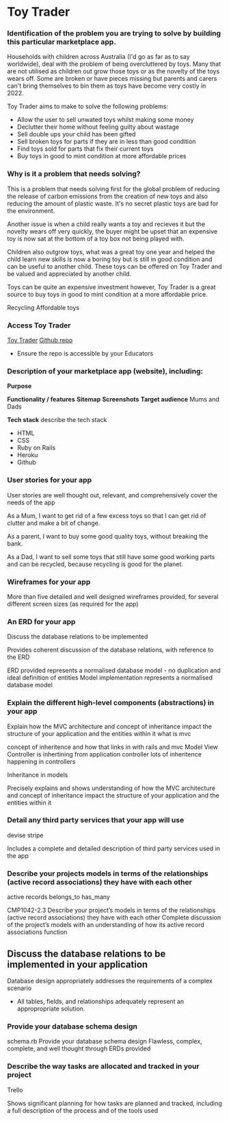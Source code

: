 # Toy Trader

### Identification of the problem you are trying to solve by building this particular marketplace app.

Households with children across Australia (I'd go as far as to say worldwide), deal with the problem of being overcluttered by toys. Many that are not utilised as children out grow those toys or as the novelty of the toys wears off. Some are broken or have pieces missing but parents and carers can't bring themselves to bin them as toys have become very costly in 2022.

Toy Trader aims to make to solve the following problems:
- Allow the user to sell unwated toys whilst making some money
- Declutter their home without feeling guilty about wastage
- Sell double ups your child has been gifted
- Sell broken toys for parts if they are in less than good condition
- Find toys sold for parts that fix their current toys
- Buy toys in good to mint condition at more affordable prices


### Why is it a problem that needs solving?

This is a problem that needs solving first for the global problem of reducing the release of carbon emissions from the creation of new toys and also reducing the amount of plastic waste. It's no secret plastic toys are bad for the environment.

Another issue is when a child really wants a toy and recieves it but the novelty wears off very quickly, the buyer might be upset that an expensive toy is now sat at the bottom of a toy box not being played with. 

Children also outgrow toys, what was a great toy one year and helped the child learn new skills is now a boring toy but is still in good condition and can be useful to another child. These toys can be offered on Toy Trader and be valued and appreciated by another child.

Toys can be quite an expensive investment however, Toy Trader is a great source to buy toys in good to mint condition at a more affordable price.

Recycling
Affordable toys


### Access Toy Trader
[Toy Trader](https://staging-toytrader.herokuapp.com/)
[Github repo](https://github.com/HardeepSinghAu/toy_swap)


- Ensure the repo is accessible by your Educators

### Description of your marketplace app (website), including:
**Purpose**

**Functionality / features**
**Sitemap**
**Screenshots**
**Target audience**
Mums and Dads

**Tech stack** describe the tech stack
- HTML
- CSS
- Ruby on Rails
- Heroku 
- Github

### User stories for your app

User stories are well thought out, relevant, and comprehensively cover the needs of the app

As a Mum, I want to get rid of a few excess toys so that I can get rid of clutter and make a bit of change.

As a parent, I want to buy some good quality toys, without breaking the bank.

As a Dad, I want to sell some toys that still have some good working parts and can be recycled, because recycling is good for the planet.

### Wireframes for your app
More than five detailed and well designed wireframes provided, for several different screen sizes (as required for the app)



###	An ERD for your app
Discuss the database relations to be implemented

Provides coherent discussion of the database relations, with reference to the ERD

 ERD provided represents a normalised database model - no duplication and ideal definition of entities
Model implementation represents a normalised database model


###	Explain the different high-level components (abstractions) in your app
Explain how the MVC architecture and concept of inheritance impact the structure of your application and the entities within it
what is mvc

concept of inheritence and how that links in with rails and mvc
Model View Controller is inhertining from application controller 
lots of inheritence happening in controllers


Inheritance in models

Precisely explains and shows understanding of how the MVC architecture and concept of inheritance impact the structure of your application and the entities within it

###	Detail any third party services that your app will use
devise
stripe 

Includes a complete and detailed description of third party services used in the app


###	Describe your projects models in terms of the relationships (active record associations) they have with each other
active records belongs_to has_many

CMP1042-2.3 Describe your project’s models in terms of the relationships (active record associations) they have with each other
Complete discussion of the project’s models with an understanding of how its active record associations function


##	Discuss the database relations to be implemented in your application

Database design appropriately addresses the requirements of a complex scenario
- All tables, fields, and relationships adequately represent an appropropriate solution.



###	Provide your database schema design
schema.rb
 Provide your database schema design
Flawless, complex, complete, and well thought through ERDs provided

###	Describe the way tasks are allocated and tracked in your project
Trello 

Shows significant planning for how tasks are planned and tracked, including a full description of the process and of the tools used